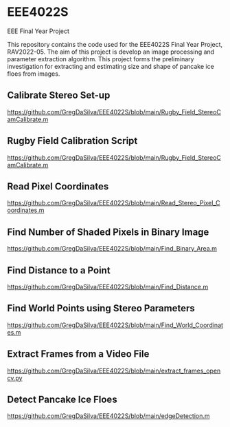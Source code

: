 # EEE4022S
EEE Final Year Project

This repository contains the code used for the EEE4022S Final Year Project, RAV2022-05. The aim of this project is develop an image processing and parameter extraction algorithm. This project forms the preliminary investigation for extracting and estimating size and shape of pancake ice floes from images.

## Calibrate Stereo Set-up
https://github.com/GregDaSilva/EEE4022S/blob/main/Rugby_Field_StereoCamCalibrate.m

## Rugby Field Calibration Script
https://github.com/GregDaSilva/EEE4022S/blob/main/Rugby_Field_StereoCamCalibrate.m

## Read Pixel Coordinates
https://github.com/GregDaSilva/EEE4022S/blob/main/Read_Stereo_Pixel_Coordinates.m

## Find Number of Shaded Pixels in Binary Image
https://github.com/GregDaSilva/EEE4022S/blob/main/Find_Binary_Area.m

## Find Distance to a Point
https://github.com/GregDaSilva/EEE4022S/blob/main/Find_Distance.m

## Find World Points using Stereo Parameters
https://github.com/GregDaSilva/EEE4022S/blob/main/Find_World_Coordinates.m

## Extract Frames from a Video File
https://github.com/GregDaSilva/EEE4022S/blob/main/extract_frames_opencv.py

## Detect Pancake Ice Floes
https://github.com/GregDaSilva/EEE4022S/blob/main/edgeDetection.m 
